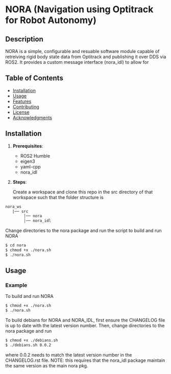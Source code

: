 # NORA (Navigation using Optitrack for Robot Autonomy)

## Description

NORA is a simple, configurable and resuable software module capable of retreiving rigid body state data from Optitrack and publishing it over DDS via ROS2. It provides a custom message interface (nora_idl) to allow for

## Table of Contents

- [Installation](#installation)
- [Usage](#usage)
- [Features](#features)
- [Contributing](#contributing)
- [License](#license)
- [Acknowledgments](#acknowledgments)

## Installation

1. **Prerequisites**:

   - ROS2 Humble
   - eigen3
   - yaml-cpp
   - nora_idl

2. **Steps**:

   Create a workspace and clone this repo in the src directory of that workspace such that the folder structure is

```sh
nora_ws
   |── src
        │── nora
        │── nora_idl
```

Change directories to the nora package and run the script to build and run NORA

```sh
$ cd nora
$ chmod +x ./nora.sh
$ ./nora.sh
```

## Usage

### Example

To build and run NORA

```bash
$ chmod +x ./nora.sh
$ ./nora.sh
```

To build debians for NORA and NORA_IDL, first ensure the CHANGELOG file is up to date with the latest version number.
Then, change directories to the nora package and run

```sh
$ chmod +x ./debians.sh
$ ./debians.sh 0.0.2
```

where 0.0.2 needs to match the latest version number in the CHANGELOG.rst file. NOTE: this requires that the nora_idl package maintain the same version
as the main nora pkg.
